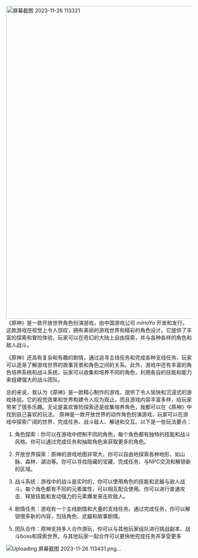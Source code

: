 <img width="848" alt="屏幕截图 2023-11-26 113321" src="https://githubfast.com/wjjcrazy/www/assets/152046137/17b671cd-2df6-4e2f-b3d4-3e4f101762d6">《原神》是一款开放世界角色扮演游戏，由中国游戏公司 miHoYo 开发和发行。这款游戏在视觉上令人惊叹，拥有美丽的游戏世界和精彩的角色设计。它提供了丰富的探索和冒险体验，玩家可以在奇幻的大陆上自由探索，并与各种各样的角色和敌人战斗。

《原神》还具有复杂和有趣的剧情，通过追寻主线任务和完成各种支线任务，玩家可以逐渐了解游戏世界的故事背景和角色之间的关系。此外，游戏中还有丰富的角色培养系统和战斗系统，玩家可以收集和培养不同的角色，利用各自的技能和能力来组建强大的战斗团队。

总的来说，我认为《原神》是一款精心制作的游戏，提供了令人愉快和沉浸式的游戏体验。它的视觉效果和世界构建令人叹为观止，而且游戏内容丰富多样，给玩家带来了很多乐趣。无论是喜欢冒险探索还是收集培养角色，我都可以在《原神》中找到自己喜欢的玩法。
原神是一款开放世界的动作角色扮演游戏，玩家可以在游戏中探索广阔的世界、完成任务、战斗敌人、解谜和交互。以下是一些玩法要点：

1. 角色探索：你可以在游戏中控制不同的角色，每个角色都有独特的技能和战斗风格。你可以通过完成任务和抽取角色来获取更多的角色。

2. 开放世界探索：原神的游戏地图非常大，你可以自由地探索各种地形，如山脉、森林、湖泊等。你可以寻找隐藏的宝藏、完成任务、与NPC交流和解锁新的区域。

3. 战斗系统：游戏中的战斗是实时的，你可以使用角色的技能和武器与敌人战斗。每个角色都有不同的元素属性，可以相互配合使用。你可以进行普通攻击、释放技能和发动强力的元素爆发来击败敌人。

4. 剧情任务：游戏有一个主线剧情和大量的支线任务。通过完成任务，你可以解锁很多新的内容，包括角色、武器和故事剧情。

5. 团队合作：原神支持多人合作游玩，你可以与其他玩家组队进行挑战副本、战斗boss和探索世界。与其他玩家一起合作可以更快地完成任务并享受更多

![Uploading 屏幕截图 2023-11-26 113431.png…]()

